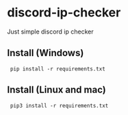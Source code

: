 # discord-ip-checker
Just simple discord ip checker<br>

## Install (Windows) <br>
``` pip install -r requirements.txt```

## Install (Linux and mac) <br>
``` pip3 install -r requirements.txt``` 




